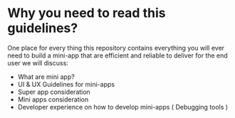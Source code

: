 # Why you need to read this guidelines?

One place for every thing this repository contains everything you will ever need to build a mini-app that are efficient and reliable to deliver for the end user we will discuss: 

- What are mini app? 
- UI & UX Guidelines for mini-apps
- Super app consideration
- Mini apps consideration 
- Developer experience on how to develop mini-apps ( Debugging tools )